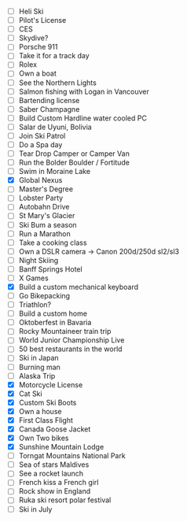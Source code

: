 - [ ] Heli Ski
- [ ] Pilot's License
- [ ] CES
- [ ] ‎Skydive?
- [ ] Porsche 911
- [ ] Take it for a track day
- [ ] ‎Rolex
- [ ] Own a boat
- [ ] See the Northern Lights
- [ ] Salmon fishing with Logan in Vancouver
- [ ] Bartending license
- [ ] Saber Champagne
- [ ] Build Custom Hardline water cooled PC
- [ ] Salar de Uyuni, Bolivia
- [ ] Join Ski Patrol
- [ ] Do a Spa day
- [ ] Tear Drop Camper or Camper Van
- [ ] Run the Bolder Boulder / Fortitude
- [ ] Swim in Moraine Lake
- [x] Global Nexus
- [ ] Master's Degree
- [ ] Lobster Party
- [ ] Autobahn Drive
- [ ] St Mary's Glacier
- [ ] Ski Bum a season
- [ ] Run a Marathon
- [ ] Take a cooking class
- [ ] Own a DSLR camera -> Canon 200d/250d sl2/sl3
- [ ] Night Skiing
- [ ] Banff Springs Hotel
- [ ] X Games
- [x] Build a custom mechanical keyboard
- [ ] Go Bikepacking
- [ ] Triathlon?
- [ ] Build a custom home
- [ ] Oktoberfest in Bavaria
- [ ] Rocky Mountaineer train trip
- [ ] World Junior Championship Live
- [ ] 50 best restaurants in the world
- [ ] Ski in Japan
- [ ] Burning man
- [ ] Alaska Trip
- [x] Motorcycle License
- [x] Cat Ski
- [x] ‎Custom Ski Boots
- [x] ‎Own a house
- [x] First Class Flight
- [x] Canada Goose Jacket
- [x] Own Two bikes
- [x] Sunshine Mountain Lodge
- [ ] Torngat Mountains National Park
- [ ] Sea of stars Maldives
- [ ] See a rocket launch
- [ ] French kiss a French girl
- [ ] Rock show in England
- [ ] Ruka ski resort polar festival
- [ ] Ski in July

